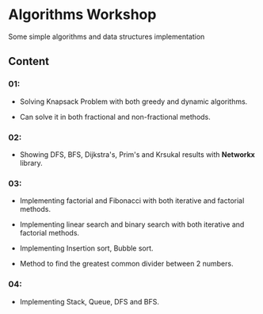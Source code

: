 # Algorithms Workshop
Some simple algorithms and data structures implementation


## Content

### 01:

- Solving Knapsack Problem with both greedy and dynamic algorithms.

- Can solve it in both fractional and non-fractional methods.


### 02:

- Showing DFS, BFS, Dijkstra's, Prim's and Krsukal results with **Networkx** library.


### 03:

- Implementing factorial and Fibonacci with both iterative and factorial methods.

- Implementing linear search and binary search with both iterative and factorial methods.

- Implementing Insertion sort, Bubble sort.

- Method to find the greatest common divider between 2 numbers.


### 04:

- Implementing Stack, Queue, DFS and BFS.

